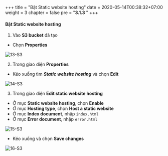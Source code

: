 +++
title = "Bật Static website hosting"
date = 2020-05-14T00:38:32+07:00
weight = 3
chapter = false
pre = "<b>3.1.3 </b>"
+++

#### Bật Static website hosting

1. Vào **S3 bucket** đã tạo

- Chọn **Properties**

![13-S3](/images/3/3-s3-13.png?width=90pc)

2. Trong giao diện **Properties**

- Kéo xuống tìm **_Static website hosting_** và chọn **Edit**

![14-S3](/images/3/3-s3-14.png?width=90pc)

3. Trong giao diện **Edit static website hosting**

- Ở mục **Static website hosting**, chọn **Enable**
- Ở mục **Hosting type**, chọn **Host a static website**
- Ở mục **Index document**, nhập `index.html`
- Ở mục **Error document**, nhập `error.html`

![15-S3](/images/3/3-s3-15.png?width=90pc)

- Kéo xuống và chọn **Save changes**

![16-S3](/images/3/3-s3-16.png?width=90pc)
